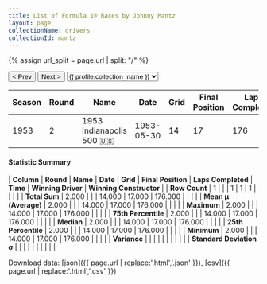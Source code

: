 ```yaml
---
title: List of Formula 1® Races by Johnny Mantz
layout: page
collectionName: drivers
collectionId: mantz
---
```


{% assign url_split = page.url | split: "/" %}
<div id="collection-navigation">
<button onclick="selector.options[selector.selectedIndex-1].value && (window.location = selector.options[selector.selectedIndex-1].value);">&lt; Prev</button>
<button onclick="selector.options[selector.selectedIndex+1].value && (window.location = selector.options[selector.selectedIndex+1].value);">Next &gt;</button>
<select id="selector" onchange="this.options[this.selectedIndex].value && (window.location = this.options[this.selectedIndex].value);">
  {% for collectionId in site.data[page.collectionName].refs %}
    {% if collectionId == page.collectionId %}
      {% assign selected = "selected" %}
    {% else %}
      {% assign selected = "" %}
    {% endif %}
    {% assign profile = site.data[page.collectionName][collectionId].profile %}
    <option value="/f1/{{ page.collectionName }}/{{ collectionId }}/{{ url_split[4] }}" {{ selected }}>{{ profile.collection_name }}</option>
  {% endfor %}
</select>
</div>

| Season | Round | Name | Date | Grid | Final Position | Laps Completed | Time | Winning Driver | Winning Constructor |
|--|--|--|--|--|--|--|--|--|--|
| 1953 | 2 | 1953 Indianapolis 500 🇺🇸 | 1953-05-30 | 14 | 17 | 176 |   | Bill Vukovich 🇺🇸 | Kurtis Kraft 🇺🇸 |

#### Statistic Summary

| **Column** | **Round** | **Name** | **Date** | **Grid** | **Final Position** | **Laps Completed** | **Time** | **Winning Driver** | **Winning Constructor** |
| **Row Count** | 1 |  |  | 1 | 1 | 1 |  |  |  |
| **Total Sum** | 2.000 |  |  | 14.000 | 17.000 | 176.000 |  |  |  |
| **Mean μ (Average)** | 2.000 |  |  | 14.000 | 17.000 | 176.000 |  |  |  |
| **Maximum** | 2.000 |  |  | 14.000 | 17.000 | 176.000 |  |  |  |
| **75th Percentile** | 2.000 |  |  | 14.000 | 17.000 | 176.000 |  |  |  |
| **Median** | 2.000 |  |  | 14.000 | 17.000 | 176.000 |  |  |  |
| **25th Percentile** | 2.000 |  |  | 14.000 | 17.000 | 176.000 |  |  |  |
| **Minimum** | 2.000 |  |  | 14.000 | 17.000 | 176.000 |  |  |  |
| **Variance** |  |  |  |  |  |  |  |  |  |
| **Standard Deviation σ** |  |  |  |  |  |  |  |  |  |

Download data: [json]({{ page.url | replace:'.html','.json' }}), [csv]({{ page.url | replace:'.html','.csv' }})
